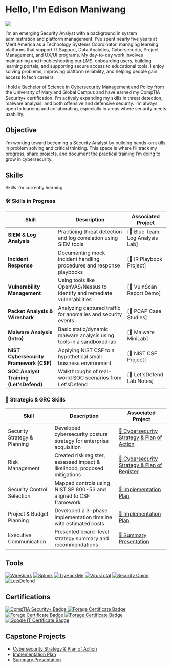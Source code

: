 # Hello, I'm Edison Maniwang
<a href="https://www.linkedin.com/in/edisonmaniwang/"><img src="https://img.shields.io/badge/-LinkedIn-0072b1?&style=for-the-badge&logo=linkedin&logoColor=white" /></a>

I’m an emerging Security Analyst with a background in system administration and platform management. I’ve spent nearly five years at Merit America as a Technology Systems Coordinator, managing learning platforms that support IT Support, Data Analytics, Cybersecurity, Project Management, and UX/UI programs. My day-to-day work involves maintaining and troubleshooting our LMS, onboarding users, building learning portals, and supporting secure access to educational tools. I enjoy solving problems, improving platform reliability, and helping people gain access to tech careers.

I hold a Bachelor of Science in Cybersecurity Management and Policy from the University of Maryland Global Campus and have earned my CompTIA Security+ certification. I'm actively expanding my skills in threat detection, malware analysis, and both offensive and defensive security. I’m always open to learning and collaborating, especially in areas where security meets usability.

## Objective
I'm working toward becoming a Security Analyst by building hands-on skills in problem solving and critical thinking. This space is where I’ll track my progress, share projects, and document the practical training I’m doing to grow in cybersecurity.

## Skills
Skills I'm currently learning

### 🛠️ Skills in Progress

| Skill | Description | Associated Project |
|-------|-------------|--------------------|
| **SIEM & Log Analysis** | Practicing threat detection and log correlation using SIEM tools | [🔗 Blue Team: Log Analysis Lab] |
| **Incident Response** | Documenting mock incident handling procedures and response playbooks | [🔗 IR Playbook Project] |
| **Vulnerability Management** | Using tools like OpenVAS/Nessus to identify and remediate vulnerabilities | [🔗 VulnScan Report Demo] |
| **Packet Analysis & Wireshark** | Analyzing captured traffic for anomalies and security events | [🔗 PCAP Case Studies]|
| **Malware Analysis (Intro)** | Basic static/dynamic malware analysis using tools in a sandboxed lab | [🔗 Malware MiniLab] |
| **NIST Cybersecurity Framework (CSF)** | Applying NIST CSF to a hypothetical small business environment | [🔗 NIST CSF Project]|
| **SOC Analyst Training (Let'sDefend)** | Walkthroughs of real-world SOC scenarios from Let'sDefend | [🔗 Let'sDefend Lab Notes]|

### 🧩 Strategic & GRC Skills

| Skill                         | Description                                                                 | Associated Project                          |
|------------------------------|-----------------------------------------------------------------------------|---------------------------------------------|
| Security Strategy & Planning | Developed cybersecurity posture strategy for enterprise acquisition        | [🔗 Cybersecurity Strategy & Plan of Action](https://github.com/edisonm86/Cybersecurity-Strategy-Plan-of-Action/blob/0ce2542abfa0fa721fd3ee82224163021f7f315b/README.md) |
| Risk Management              | Created risk register, assessed impact & likelihood, proposed mitigations   | [🔗 Cybersecurity Strategy & Plan of Register](https://github.com/edisonm86/Cybersecurity-Strategy-Plan-of-Action/blob/0ce2542abfa0fa721fd3ee82224163021f7f315b/README.md) |
| Security Control Selection   | Mapped controls using NIST SP 800-53 and aligned to CSF framework           | [🔗 Implementation Plan](https://github.com/edisonm86/Implementation-Plan/blob/e008fd8380c6dccce663dc2d6f4dcb2050008af8/README.md)        |
| Project & Budget Planning    | Developed a 3-phase implementation timeline with estimated costs            | [🔗 Implementation Plan](https://github.com/edisonm86/Implementation-Plan/blob/e008fd8380c6dccce663dc2d6f4dcb2050008af8/README.md)        |
| Executive Communication      | Presented board-level strategy summary and recommendations                  | [🔗 Summary Presentation](https://github.com/edisonm86/Summary-Presentation/blob/cc28f0db3c0fdd21b42dec31c6aabc5d0bf2e577/README.md)         |


## Tools
[![Wireshark](https://img.shields.io/badge/-Wireshark-1679A7?style=for-the-badge&logo=Wireshark&logoColor=white)](https://www.wireshark.org/)
[![Splunk](https://img.shields.io/badge/-Splunk-000000?style=for-the-badge&logo=Splunk&logoColor=white)](https://www.splunk.com/)
[![TryHackMe](https://img.shields.io/badge/-TryHackMe-E62249?style=for-the-badge&logo=TryHackMe&logoColor=white)](https://tryhackme.com/)
[![VirusTotal](https://img.shields.io/badge/-VirusTotal-394EFF?style=for-the-badge&logo=VirusTotal&logoColor=white)](https://www.virustotal.com/)
[![Security Onion](https://img.shields.io/badge/-Security%20Onion-5A6378?style=for-the-badge&logo=linux&logoColor=white)](https://securityonion.net/)
[![LetsDefend](https://img.shields.io/badge/-Let's%20Defend-3E8EDE?style=for-the-badge&logoColor=white)](https://www.letsdefend.io/)

## Certifications
<div>
<a href="https://www.credly.com/badges/6870d092-d469-4c43-a4d2-5378cd4adf0a/linked_in_profile" target="_blank" rel="noopener noreferrer">
  <img src="https://img.shields.io/badge/-Security%2B-FF0000?&style=for-the-badge&logo=CompTIA&logoColor=white" alt="CompTIA Security+ Badge" />
</a>
<a href="https://forage-uploads-prod.s3.amazonaws.com/completion-certificates/AIG/2ZFnEGEDKTQMtEv9C_AIG_4Z26NmeucEAmYLhpJ_1722449830793_completion_certificate.pdf" target="_blank" rel="noopener noreferrer">
  <img src="https://img.shields.io/badge/-Forage: AIG Shields Up-007ACC?&style=for-the-badge&logo=Forage&logoColor=white" alt="Forage Certificate Badge" />
</a>
<a href="https://forage-uploads-prod.s3.amazonaws.com/completion-certificates/Datacom/yTszJTvkHFBH6zAn3_Datacom_4Z26NmeucEAmYLhpJ_1722456231635_completion_certificate.pdf" target="_blank" rel="noopener noreferrer">
  <img src="https://img.shields.io/badge/-Forage: Datacom-007ACC?&style=for-the-badge&logo=Forage&logoColor=white" alt="Forage Certificate Badge" />
</a>
<a href="https://forage-uploads-prod.s3.amazonaws.com/completion-certificates/mastercard/vcKAB5yYAgvemepGQ_Mastercard_4Z26NmeucEAmYLhpJ_1722445034755_completion_certificate.pdf" target="_blank" rel="noopener noreferrer">
  <img src="https://img.shields.io/badge/-Forage: Mastercard-007ACC?&style=for-the-badge&logo=Forage&logoColor=white" alt="Forage Certificate Badge" />
</a>
<a href="https://www.credly.com/badges/0348d9f5-8407-4a5b-8857-50b7fe2f2b29?source=linked_in_profile" target="_blank" rel="noopener noreferrer">
  <img src="https://img.shields.io/badge/-Google%20IT%20Support-34A853?style=for-the-badge&logoColor=white" alt="Google IT Certificate Badge" />
</a>
</div>

## Capstone Projects
- [Cybersecurity Strategy & Plan of Action](https://github.com/edisonm86/Cybersecurity-Strategy-Plan-of-Action/blob/0ce2542abfa0fa721fd3ee82224163021f7f315b/README.md) 
- [Implementation Plan](https://github.com/edisonm86/Implementation-Plan/blob/e008fd8380c6dccce663dc2d6f4dcb2050008af8/README.md)
- [Summary Presentation](https://github.com/edisonm86/Summary-Presentation/blob/cc28f0db3c0fdd21b42dec31c6aabc5d0bf2e577/README.md)
